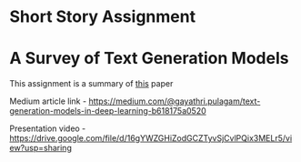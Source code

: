 # Short Story Assignment
# A Survey of Text Generation Models

This assignment is a summary of [this](https://reader.elsevier.com/reader/sd/pii/S1319157820303360?token=97DD99809C7B5EEE9CE36A8C4BB40164006DBEEEF094C2F11D3EAD504EF44BF6CBA096592E82B5C50CBAD5E8E958C669&originRegion=us-east-1&originCreation=20211127184229) paper 

Medium article link - https://medium.com/@gayathri.pulagam/text-generation-models-in-deep-learning-b618175a0520

Presentation video - https://drive.google.com/file/d/16gYWZGHiZodGCZTyvSjCvlPQix3MELr5/view?usp=sharing

